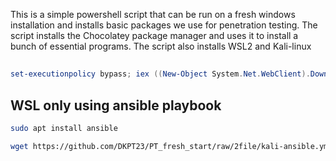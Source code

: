 This is a simple powershell script that can be run on a fresh windows installation and installs basic packages we use for penetration testing.
The script installs the Chocolatey package manager and uses it to install a bunch of essential programs.
The script also installs WSL2 and Kali-linux

##
```powershell
set-executionpolicy bypass; iex ((New-Object System.Net.WebClient).DownloadString('https://github.com/DKPT23/PT_fresh_start/raw/2file/script.ps1'));

```

## WSL only using ansible playbook
```bash
sudo apt install ansible

wget https://github.com/DKPT23/PT_fresh_start/raw/2file/kali-ansible.yml && ansible-playbook kali-ansible.yml 
```
